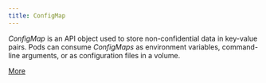 ```yaml
---
title: ConfigMap
---
```


*ConfigMap* is an API object used to store non-confidential data in key-value pairs. Pods can consume *ConfigMaps* as environment variables, command-line arguments, or as configuration files in a volume. 

[More](https://kubernetes.io/docs/concepts/configuration/configmap/)